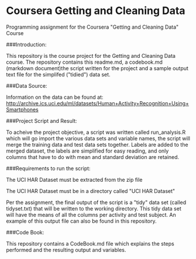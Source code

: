 # Coursera Getting and Cleaning Data
Programming assignment for the Coursera "Getting and Cleaning Data" Course

###Introduction:

This repository is the course project for the Getting and Cleaning Data course.  The repository contains this readme.md, a codebook.md (markdown document)the script written for the project and a sample output text file for the simplifed ("tidied") data set.

###Data Source:

Information on the data can be found at: http://archive.ics.uci.edu/ml/datasets/Human+Activity+Recognition+Using+Smartphones

###Project Script and Result:

To acheive the project objective, a script was written called  run_analysis.R which will go import the various data sets and variable names, the script will merge the training data and test data sets together. Labels are added to the merged dataset, the labels are simplified for easy reading, and only columns that have to do with mean and standard deviation are retained.

###Requirements to run the script:

The UCI HAR Dataset must be extracted from the zip file

The UCI HAR Dataset must be in a directory called "UCI HAR Dataset"

Per the assignment, the final output of the script is a "tidy" data set (called tidyset.txt) that will be written to the working directory.  This tidy data set will have the means of all the columns per activity and test subject. An example of this output file can also be found in this repository.

###Code Book:

This repository contains a CodeBook.md file which explains the steps performed and the resulting output and variables.
